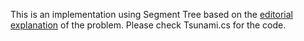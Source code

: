 This is an implementation using Segment Tree based on the [editorial explanation](https://www.hackerrank.com/contests/womens-codesprint-5/challenges/tsunami/editorial) of the problem. Please check Tsunami.cs for the code.
